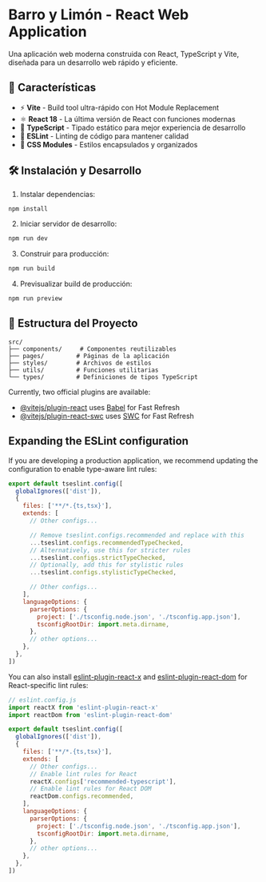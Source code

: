 # Barro y Limón - React Web Application

Una aplicación web moderna construida con React, TypeScript y Vite, diseñada para un desarrollo web rápido y eficiente.

## 🚀 Características
- ⚡ **Vite** - Build tool ultra-rápido con Hot Module Replacement
- ⚛️ **React 18** - La última versión de React con funciones modernas
- 🔷 **TypeScript** - Tipado estático para mejor experiencia de desarrollo
- 📏 **ESLint** - Linting de código para mantener calidad
- 🎨 **CSS Modules** - Estilos encapsulados y organizados

## 🛠️ Instalación y Desarrollo

1. Instalar dependencias:
```bash
npm install
```

2. Iniciar servidor de desarrollo:
```bash
npm run dev
```

3. Construir para producción:
```bash
npm run build
```

4. Previsualizar build de producción:
```bash
npm run preview
```

## 📁 Estructura del Proyecto
```
src/
├── components/     # Componentes reutilizables
├── pages/         # Páginas de la aplicación
├── styles/        # Archivos de estilos
├── utils/         # Funciones utilitarias
└── types/         # Definiciones de tipos TypeScript
```

Currently, two official plugins are available:

- [@vitejs/plugin-react](https://github.com/vitejs/vite-plugin-react/blob/main/packages/plugin-react) uses [Babel](https://babeljs.io/) for Fast Refresh
- [@vitejs/plugin-react-swc](https://github.com/vitejs/vite-plugin-react/blob/main/packages/plugin-react-swc) uses [SWC](https://swc.rs/) for Fast Refresh

## Expanding the ESLint configuration

If you are developing a production application, we recommend updating the configuration to enable type-aware lint rules:

```js
export default tseslint.config([
  globalIgnores(['dist']),
  {
    files: ['**/*.{ts,tsx}'],
    extends: [
      // Other configs...

      // Remove tseslint.configs.recommended and replace with this
      ...tseslint.configs.recommendedTypeChecked,
      // Alternatively, use this for stricter rules
      ...tseslint.configs.strictTypeChecked,
      // Optionally, add this for stylistic rules
      ...tseslint.configs.stylisticTypeChecked,

      // Other configs...
    ],
    languageOptions: {
      parserOptions: {
        project: ['./tsconfig.node.json', './tsconfig.app.json'],
        tsconfigRootDir: import.meta.dirname,
      },
      // other options...
    },
  },
])
```

You can also install [eslint-plugin-react-x](https://github.com/Rel1cx/eslint-react/tree/main/packages/plugins/eslint-plugin-react-x) and [eslint-plugin-react-dom](https://github.com/Rel1cx/eslint-react/tree/main/packages/plugins/eslint-plugin-react-dom) for React-specific lint rules:

```js
// eslint.config.js
import reactX from 'eslint-plugin-react-x'
import reactDom from 'eslint-plugin-react-dom'

export default tseslint.config([
  globalIgnores(['dist']),
  {
    files: ['**/*.{ts,tsx}'],
    extends: [
      // Other configs...
      // Enable lint rules for React
      reactX.configs['recommended-typescript'],
      // Enable lint rules for React DOM
      reactDom.configs.recommended,
    ],
    languageOptions: {
      parserOptions: {
        project: ['./tsconfig.node.json', './tsconfig.app.json'],
        tsconfigRootDir: import.meta.dirname,
      },
      // other options...
    },
  },
])
```
